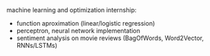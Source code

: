 machine learning and optimization internship:
* function aproximation (linear/logistic regression)
* perceptron, neural network implementation
* sentiment analysis on movie reviews (BagOfWords, Word2Vector, RNNs/LSTMs)
